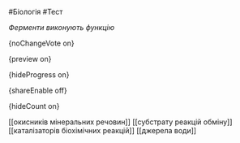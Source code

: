 #Біологія #Тест

*Ферменти виконують функцію*

{noChangeVote on}

{preview on}

{hideProgress on}

{shareEnable off}

{hideCount on}

[[окисників мінеральних речовин]]
[[субстрату реакцій обміну]]
[[каталізаторів біохімічних реакцій]]
[[джерела води]]
